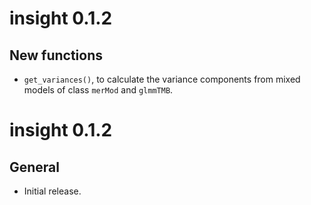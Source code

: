 # insight 0.1.2

## New functions

* `get_variances()`, to calculate the variance components from mixed models of class `merMod` and `glmmTMB`.

# insight 0.1.2

## General

* Initial release.